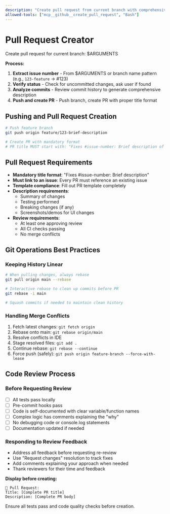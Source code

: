 ```yaml
---
description: "Create pull request from current branch with comprehensive description"
allowed-tools: ["mcp__github__create_pull_request", "Bash"]
---
```


# Pull Request Creator

Create pull request for current branch: $ARGUMENTS

**Process:**
1. **Extract issue number** - From $ARGUMENTS or branch name pattern (e.g., `123-feature` → #123)
2. **Verify status** - Check for uncommitted changes, ask user if found
3. **Analyze commits** - Review commit history to generate comprehensive description
4. **Push and create PR** - Push branch, create PR with proper title format

## Pushing and Pull Request Creation
```bash
# Push feature branch
git push origin feature/123-brief-description

# Create PR with mandatory format
# PR title MUST start with: "Fixes #issue-number: Brief description of changes"
```

## Pull Request Requirements
- **Mandatory title format**: "Fixes #issue-number: Brief description"
- **Must link to an issue**: Every PR must reference an existing issue
- **Template compliance**: Fill out PR template completely
- **Description requirements**:
  - Summary of changes
  - Testing performed
  - Breaking changes (if any)
  - Screenshots/demos for UI changes
- **Review requirements**:
  - At least one approving review
  - All CI checks passing
  - No merge conflicts

## Git Operations Best Practices

### Keeping History Linear
```bash
# When pulling changes, always rebase
git pull origin main --rebase

# Interactive rebase to clean up commits before PR
git rebase -i main

# Squash commits if needed to maintain clean history
```

### Handling Merge Conflicts
1. Fetch latest changes: `git fetch origin`
2. Rebase onto main: `git rebase origin/main`
3. Resolve conflicts in IDE
4. Stage resolved files: `git add .`
5. Continue rebase: `git rebase --continue`
6. Force push (safely): `git push origin feature-branch --force-with-lease`

## Code Review Process

### Before Requesting Review
- [ ] All tests pass locally
- [ ] Pre-commit hooks pass
- [ ] Code is self-documented with clear variable/function names
- [ ] Complex logic has comments explaining the "why"
- [ ] No debugging code or console.log statements
- [ ] Documentation updated if needed

### Responding to Review Feedback
- Address all feedback before requesting re-review
- Use "Request changes" resolution to track fixes
- Add comments explaining your approach when needed
- Thank reviewers for their time and feedback

**Display before creating:**
```
🚀 Pull Request:
Title: [Complete PR title]
Description: [Complete PR body]
```

Ensure all tests pass and code quality checks before creation.
